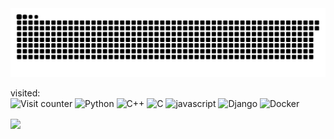 
<!--
**KJA000/KJA000** is a ✨ _special_ ✨ repository because its `README.md` (this file) appears on your GitHub profile.

Here are some ideas to get you started:

- 🔭 I’m currently working on ...
- 🌱 I’m currently learning ...
- 👯 I’m looking to collaborate on ...
- 🤔 I’m looking for help with ...
- 💬 Ask me about ...
- 📫 How to reach me: ...
- 😄 Pronouns: ...
- ⚡ Fun fact: ...
-->
<img src="https://github.com/KJA000/KJA000/blob/output/github-contribution-grid-snake.svg"/>

visited:<br>![Visit counter](--><!--https://moe-counter.glitch.me/get/@:KJA000?theme=rule34)
![Python](https://img.shields.io/badge/Python-3776AB.svg?&style=for-the-badge&logo=python&logoColor=white)
![C++](https://img.shields.io/badge/C++-00599C.svg?&style=for-the-badge&logo=cplusplus&logoColor=white)
![C](https://img.shields.io/badge/C-A8B9CC.svg?style=for-the-badge&logo=C&logoColor=white)
![javascript](https://img.shields.io/badge/javascript-F7DF1E.svg?&style=for-the-badge&logo=javascript&logoColor=white)
![Django](https://img.shields.io/badge/django-092E20.svg?style=for-the-badge&logo=django&logoColor=white)
![Docker](https://img.shields.io/badge/Docker-2496ED.svg?style=for-the-badge&logo=Docker&logoColor=white)

<img align="center" src="https://github-readme-streak-stats.herokuapp.com/?user=KJA000&theme=tokyonight">

